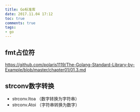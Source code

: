 ```yaml
---
title: Go标准库
date: 2017.11.04 17:12
toc: true
comments: true
tags:
- go
---
```


## fmt占位符
https://github.com/polaris1119/The-Golang-Standard-Library-by-Example/blob/master/chapter01/01.3.md

## strconv数字转换
- strconv.Itoa （数字转换为字符串）
- strconv.Atoi （字符串转换为数字）
